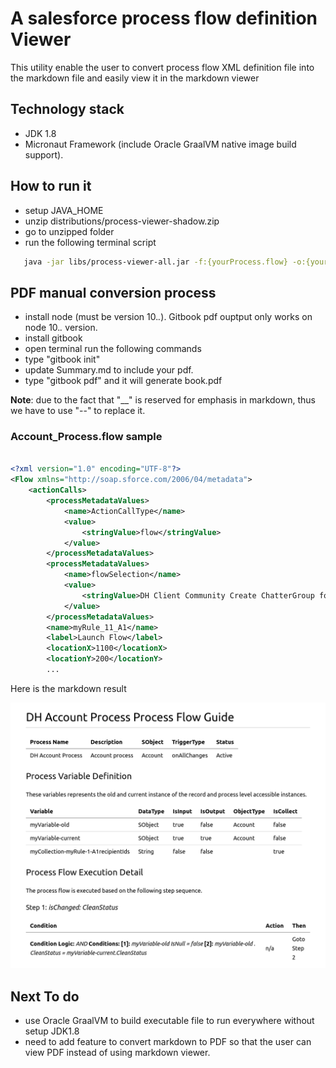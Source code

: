 # A salesforce process flow definition Viewer

This utility enable the user to convert process flow XML definition file into the markdown file and easily view it in
the markdown viewer

## Technology stack

- JDK 1.8
- Micronaut Framework (include Oracle GraalVM native image build support).


## How to run it

- setup JAVA_HOME
- unzip distributions/process-viewer-shadow.zip
- go to unzipped folder
- run the following terminal script

```zsh
   java -jar libs/process-viewer-all.jar -f:{yourProcess.flow} -o:{yourOutput.md}
```

## PDF manual conversion process
- install node (must be version 10.*.*). Gitbook pdf ouptput only works on node 10.*.* version.
- install gitbook
- open terminal run the following commands
- type "gitbook init"
- update Summary.md to include your pdf.
- type "gitbook pdf" and it will generate book.pdf

**Note**: due to the fact that "\_\_" is reserved for emphasis in markdown, thus we have to use "--" to replace it.

### Account_Process.flow sample

```xml

<?xml version="1.0" encoding="UTF-8"?>
<Flow xmlns="http://soap.sforce.com/2006/04/metadata">
    <actionCalls>
        <processMetadataValues>
            <name>ActionCallType</name>
            <value>
                <stringValue>flow</stringValue>
            </value>
        </processMetadataValues>
        <processMetadataValues>
            <name>flowSelection</name>
            <value>
                <stringValue>DH Client Community Create ChatterGroup for Approved Accounts</stringValue>
            </value>
        </processMetadataValues>
        <name>myRule_11_A1</name>
        <label>Launch Flow</label>
        <locationX>1100</locationX>
        <locationY>200</locationY>
        ...
```

Here is the markdown result

![MarkdownResult](account_process_md.png)

## Next To do

- use Oracle GraalVM to build executable file to run everywhere without setup JDK1.8
- need to add feature to convert markdown to PDF so that the user can view PDF instead of using markdown viewer.

